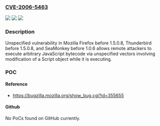 ### [CVE-2006-5463](https://cve.mitre.org/cgi-bin/cvename.cgi?name=CVE-2006-5463)
![](https://img.shields.io/static/v1?label=Product&message=n%2Fa&color=blue)
![](https://img.shields.io/static/v1?label=Version&message=%3D%20n%2Fa%20&color=brighgreen)
![](https://img.shields.io/static/v1?label=Vulnerability&message=n%2Fa&color=brighgreen)

### Description

Unspecified vulnerability in Mozilla Firefox before 1.5.0.8, Thunderbird before 1.5.0.8, and SeaMonkey before 1.0.6 allows remote attackers to execute arbitrary JavaScript bytecode via unspecified vectors involving modification of a Script object while it is executing.

### POC

#### Reference
- https://bugzilla.mozilla.org/show_bug.cgi?id=355655

#### Github
No PoCs found on GitHub currently.

